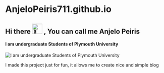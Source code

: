 # AnjeloPeiris711.github.io
## Hi there <picture><source srcset="https://fonts.gstatic.com/s/e/notoemoji/latest/1f44b/512.webp" type="image/webp"><img src="https://fonts.gstatic.com/s/e/notoemoji/latest/1f44b/512.gif" alt="👋" width="32" height="32"></picture> , You can call me Anjelo Peiris
#### I am undergraduate Students of Plymouth University 
![I am undergraduate Students of Plymouth University ](https://arturssmirnovs.github.io/github-profile-readme-generator/images/banner.png)

I made this project just for fun, it allows me to create nice and simple blog







